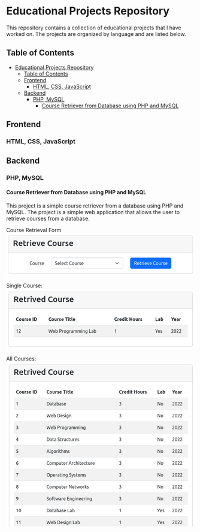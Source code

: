 # Educational Projects Repository

This repository contains a collection of educational projects that I have worked on. The projects are organized by language and are listed below.

<!-- Table of Contents -->

## Table of Contents

<!-- for frontend, backend main categories and then by languages -->

- [Educational Projects Repository](#educational-projects-repository)
  - [Table of Contents](#table-of-contents)
  - [Frontend](#frontend)
    - [HTML, CSS, JavaScript](#html-css-javascript)
  - [Backend](#backend)
    - [PHP, MySQL](#php-mysql)
      - [Course Retriever from Database using PHP and MySQL](#course-retriever-from-database-using-php-and-mysql)

## Frontend

### HTML, CSS, JavaScript

## Backend

### PHP, MySQL

#### Course Retriever from Database using PHP and MySQL

This project is a simple course retriever from a database using PHP and MySQL. The project is a simple web application that allows the user to retrieve courses from a database.

Course Retrieval Form
![Course Retrieval Form](img/backend/php-mysql/empty-form.png)

Single Course:
![Single course data retrieved](img/backend/php-mysql/single-course.png)

All Courses:
![All courses data retrieved](img/backend/php-mysql/all-courses.png)
